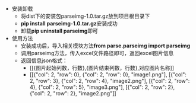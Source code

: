 - 安装卸载
  - 将dist下的安装包parseimg-1.0.tar.gz放到项目根目录下
  - **pip install parseimg-1.0.tar.gz**安装成功
  - 卸载**pip uninstall parseimg**即可
- 使用方法
  - 安装成功后，导入相关模块方法**from parse.parseimg import parseimg**
  - 调用parseimg方法，传入excel文件路径即可，返回excel图片信息
  - 返回信息json格式：
    - [[{图片起始列数，行数},{图片结束列数，行数},对应图片名称]]
    - [[{"col": 2, "row": 0}, {"col": 2, "row": 0}, "image1.png"], [{"col": 2, "row": 3}, {"col": 2, "row": 4}, "image2.png"], [{"col": 2, "row": 4}, {"col": 2, "row": 5}, "image3.png"], [{"col": 2, "row": 2}, {"col": 2, "row": 2}, "image2.png"]]

